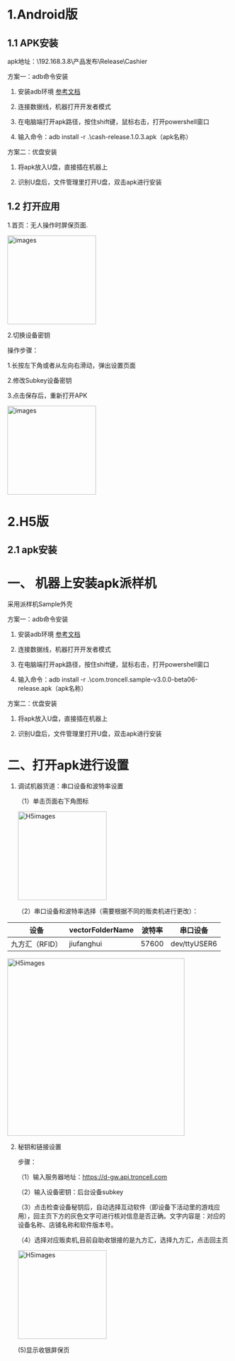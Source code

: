 #  1.Android版

## 1.1 APK安装

apk地址：\\192.168.3.8\产品发布\Release\Cashier

方案一：adb命令安装

1. 安装adb环境 [参考文档](https://blog.csdn.net/weixin_55018452/article/details/121992202) 
   
2. 连接数据线，机器打开开发者模式

3. 在电脑端打开apk路径，按住shift键，鼠标右击，打开powershell窗口

4. 输入命令：adb install -r .\cash-release.1.0.3.apk（apk名称）

方案二：优盘安装

1. 将apk放入U盘，直接插在机器上
   
2. 识别U盘后，文件管理里打开U盘，双击apk进行安装

## 1.2 打开应用

1.首页：无人操作时屏保页面.

  <img style="width:200px" class="right" src="https://sensingstore.oss-cn-shanghai.aliyuncs.com/Troncell/Knowledge/Docs/Cashier/images/1.jpg" alt="images" />

2.切换设备密钥

操作步骤：

1.长按左下角或者从左向右滑动，弹出设置页面

2.修改Subkey设备密钥

3.点击保存后，重新打开APK


  <img style="width:200px" class="right" src="https://sensingstore.oss-cn-shanghai.aliyuncs.com/Troncell/Knowledge/Docs/Cashier/images/2.jpg" alt="images" />



# 2.H5版

## 2.1 apk安装
# 一、 机器上安装apk派样机
采用派样机Sample外壳

方案一：adb命令安装  

1. 安装adb环境 [参考文档](https://blog.csdn.net/weixin_55018452/article/details/121992202) 
   
2. 连接数据线，机器打开开发者模式

3. 在电脑端打开apk路径，按住shift键，鼠标右击，打开powershell窗口

4. 输入命令：adb install -r .\com.troncell.sample-v3.0.0-beta06-release.apk（apk名称）

方案二：优盘安装

1. 将apk放入U盘，直接插在机器上
   
2. 识别U盘后，文件管理里打开U盘，双击apk进行安装

# 二、打开apk进行设置

1. 调试机器货道：串口设备和波特率设置

   （1）单击页面右下角图标

   <img style="width:200px" class="right" src="https://sensingstore.oss-cn-shanghai.aliyuncs.com/Troncell/Knowledge/Docs/Sample/images/Deviceimages/1.png" alt="H5images" />



   （2）串口设备和波特率选择（需要根据不同的贩卖机进行更改）：

| 设备   | vectorFolderName | 波特率    |串口设备|
|------|------------------|--------|-------|
|九方汇（RFID）|jiufanghui|57600|dev/ttyUSER6|

   <img style="width:400px" class="right" src="https://sensingstore.oss-cn-shanghai.aliyuncs.com/Troncell/Knowledge/Docs/Cashier/images/6.jpg" alt="H5images" />

2. 秘钥和链接设置

   步骤：

   （1）输入服务器地址：https://d-gw.api.troncell.com

   （2）输入设备密钥：后台设备subkey

   （3）点击检查设备秘钥后，自动选择互动软件（即设备下活动里的游戏应用），回主页下方的灰色文字可进行核对信息是否正确。文字内容是：对应的设备名称、店铺名称和软件版本号。

   （4）选择对应贩卖机,目前自助收银接的是九方汇，选择九方汇，点击回主页

    <img style="width:200px" class="right" src="https://sensingstore.oss-cn-shanghai.aliyuncs.com/Troncell/Knowledge/Docs/Cashier/images/7.jpg" alt="H5images" />

   (5)显示收银屏保页